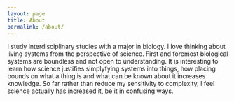 ```yaml
---
layout: page
title: About
permalink: /about/
---
```


I study interdisciplinary studies with a major in biology. I love thinking about living systems from the perspective of science. First and foremost biological systems are boundless and not open to understanding. It is interesting to learn how science justifies simplyfying systems into things, how placing bounds on what a thing is and what can be known about it increases knowledge. So far rather than reduce my sensitivity to complexity, I feel science actually has increased it, be it in confusing ways.

